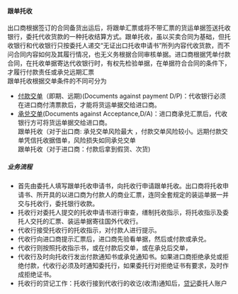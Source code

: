 #### 跟单托收
出口商根据签订的合同备货出运后，将跟单汇票或将不带汇票的货运单据签送托收银行，委托代收货款的一种托收结算方式。跟单托收，虽以买卖合同为基础，但托收银行和代收银行只按委托人递交“无证出口托收申请书”所列内容代收货款，而不问合同内容如何及其履行情况，也无义务根据合同审核单据。进口商根据凭单付款合同，在托收单据寄达代收银行时，有权先检验单据，在单据符合合同的条件下，才履行付款责任或承兑远期汇票<br>
跟单托收根据交单条件的不同可分为
* [付款交单](/doc/DocumentsAgainstPayment.md)（即期、远期)(Documents against payment D/P)：代收银行必须在进口商付清票款后，才能将货运单据交给进口商。
* [承兑交单](/doc/DocumentsAgainstAcceptance.md)(Documents against Acceptance,D/A)：进口商承兑汇票后，代收银行方可将货运单据交给进口商。<br>
跟单托收（对于出口商: 承兑交单风险最大 ，付款交单风险较小。远期付款交单凭信托收据借单，风险损失如同承兑交单<br>
跟单托收（对于进口商：付款后拿到假货、次货)
##### 业务流程
* 首先由委托人填写跟单托收申请书，向托收行申请跟单托收。出口商将托收申请书、所开具的以进口商为付款人的商业汇票，连同全套规定的装运单据一并交与托收行，委托银行收款。
* 托收行对委托人提交的托收申请书进行审查，缮制托收指示，将托收指示及委托人交托的汇票、装运单据寄往国外代收行。
* 代收行接受托收行的托收指示，对付款人进行提示。
* 代收行向进口商提示汇票后，进口商先验看单据，然后或付款或承兑。
* 代收行则按照托收指示书，或在付款后交单，或在承兑后交单，
* 代收行及时向托收行发出付款通知书或承兑通知书。如果进口商拒绝承兑或拒绝付款，代收行必须及时通知委托行，如果委托行对拒绝证书有要求，及时作成拒绝证书。
* 托收行的贷记工作：托收行接到代收行的收讫(收清)通知后，[贷记](/doc/ExportCollection.md)委托人账户
